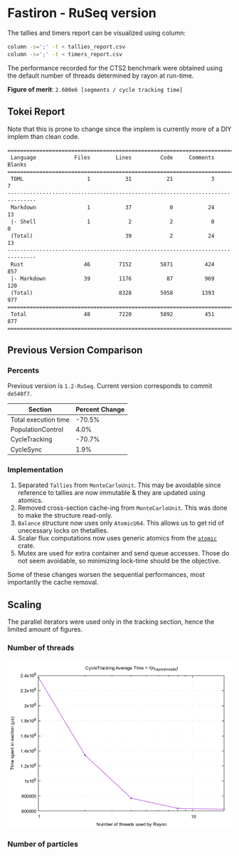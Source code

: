 # Fastiron - RuSeq version

The tallies and timers report can be visualized using column: 

```bash
column -s=';' -t < tallies_report.csv
column -s=';' -t < timers_report.csv
```

The performance recorded for the CTS2 benchmark were obtained using the default 
number of threads determined by rayon at run-time.

**Figure of merit**: `2.600e6 [segments / cycle tracking time]`


## Tokei Report

Note that this is prone to change since the implem is currently more of a 
DIY implem than clean code.

```
===============================================================================
 Language            Files        Lines         Code     Comments       Blanks
===============================================================================
 TOML                    1           31           21            3            7
-------------------------------------------------------------------------------
 Markdown                1           37            0           24           13
 |- Shell                1            2            2            0            0
 (Total)                             39            2           24           13
-------------------------------------------------------------------------------
 Rust                   46         7152         5871          424          857
 |- Markdown            39         1176           87          969          120
 (Total)                           8328         5958         1393          977
===============================================================================
 Total                  48         7220         5892          451          877
===============================================================================
```


## Previous Version Comparison

### Percents

Previous version is `1.2-RuSeq`. Current version corresponds to commit `de548f7`.

| Section              | Percent Change |
|----------------------|----------------|
| Total execution time |         -70.5% |
| PopulationControl    |           4.0% |
| CycleTracking        |         -70.7% |
| CycleSync            |           1.9% |

### Implementation

1. Separated `Tallies` from `MonteCarloUnit`. This may be avoidable since reference to tallies 
  are now immutable & they are updated using atomics.
2. Removed cross-section cache-ing from `MonteCarloUnit`. This was done to make the structure 
  read-only.
3. `Balance` structure now uses only `AtomicU64`. This allows us to get rid of unecessary locks
  on thetallies.
4. Scalar flux computations now uses generic atomics from the [`atomic`][1] crate.
5. Mutex are used for extra container and send queue accesses. Those do not seem avoidable, so 
  minimizing lock-time should be the objective.


Some of these changes worsen the sequential performances, most importantly the cache removal.

## Scaling

The parallel iterators were used only in the tracking section, hence the limited
amount of figures.

### Number of threads 

![scaling_tracking](scaling_tracking.png)


### Number of particles

[1]: https://docs.rs/atomic/latest/atomic/